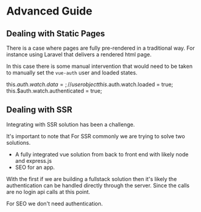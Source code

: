 # Advanced Guide



## Dealing with Static Pages

There is a case where pages are fully pre-rendered in a traditional way. For instance using Laravel that delivers a rendered html page.

In this case there is some manual intervention that would need to be taken to manually set the `vue-auth` user and loaded states.

this.$auth.watch.data = {}; // user object
this.$auth.watch.loaded = true;
this.$auth.watch.authenticated = true;



## Dealing with SSR

Integrating with SSR solution has been a challenge.

It's important to note that For SSR commonly we are trying to solve two solutions.

* A fully integrated vue solution from back to front end with likely node and express.js
* SEO for an app.

With the first if we are building a fullstack solution then it's likely the authentication can be handled directly through the server. Since the calls are no login api calls at this point.

For SEO we don't need authentication.